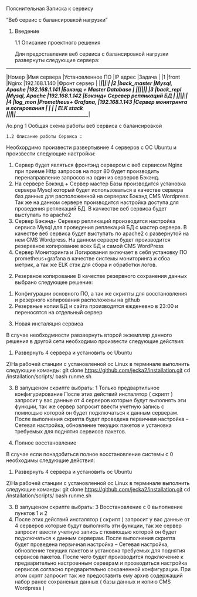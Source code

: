 ﻿









Пояснительная Записка к сервису




“Веб сервис с балансировкой нагрузки”
























1. Введение

	1.1 Описание проектного решения
	
	Для предоставления веб сервиса с балансировкой нагрузки развернуты следующие сервера:

__________________________________________________________________________________________________
|Номер	|Имя сервера	|Установленное ПО	|IP адрес	|Задача				  |
|1	|front	        |Nginx			|192.168.1.140	|Фронт сервер			  |
|_______|_______________|_______________________|_______________|_________________________________|
|2	|back_master	|Mysql, Apache		|192.168.1.141	|Бэкэнд + Master Database	  |
|_______|_______________|_______________________|_______________|_________________________________|
|3	|back_repl	|Mysql, Apache		|192.168.1.142	|Бэкэнд+ Серевер репликаций БД    |
|_______|_______________|_______________________|_______________|_________________________________|
|4	|log_mon	|Prometheus+ Grafana,   |192.168.1.143  |Сервер монитринга и логирования  |
|       |               |  ELK stack	                       
|_______|_______________|_______________________|_______________|__________________________________|



/io.png
1 Ообщая схема работы веб сервиса с балансировкой 

	1.2	Описание работы Сервиса :
 Необхордимо произвести развертывние 4 серверов с ОС Ubuntu и произвести следующие настройки:
1) Сервер будет являться фронтэнд сервером с веб сервисом Nginx при приеме Http запросов на порт 80 будет производить перенаправление запросов на один из серверов Бэкэнд.
2) На сервере Бэкэнд + Сервер мастер Базы производится установка сервера Mysql который будет использоваться в качестве сервера баз данных для расположенной на серверах Бэкэнд CMS Wordpress. Так же на данном сервере производится настройка доступа для проведения реплекаций БД. В качкестве веб сервиса будет выступать по apache2
3) Сервер Бэкэнд+ Серевер репликаций производится настройка сервиса Mysql для проведения реплекаций БД с  мастер сервера. В качестве веб сервиса будет выступать по apache2 c развернутой на нем CMS Wordpress. На данном сервере будет  производится резеревное копирование всех БД и самой CMS WordPress
4) Сервер Мониторинга и Логирования включает в себя установку ПО prometheus+grafana в качестве системы мониторинга и сбоа метрик, а так же ELK стэк для сбора и обработки логов.



2. Резервное копирование 
В качестве резервного сохранения данных выбрано следующее решение:
1) Конфигурации основного ПО, а так же скрипты для восстановления и резерного копирования  расположены на github
2) Резервные копии БД и сайта производятся ежденевно в 23:00 и переносятся на отдельный сервер 



3. Новая инсталяция сервиса


В случае необходмиости равзвернуть второй экземпляр данного решения в другой сети необходимо произвести следующие действия:

1) Развернуть 4 сервера и установить ос Ubuntu

2)На рабочей станции с установленной ос Linux в терминале выполнить  следующие команды:
 git clone https://github.com/jecka2/installation.git
 cd /installation/scripts/
 bash runme.sh

3) В запущеном скрипте выбрать: 1 Только предвартильное конфигурирование
После этих действий инсталятор ( скрипт ) запросит у вас данные  от 4 серверов которые будут выполнять эти функции, так же сервер запросит ввести учетную запись с помиощью которой он будет подключаться к данным серверам. После выполнения скрипта будет проведена  первичная настройка – Сетевая настройка, обновление текущих пакетов и установка требуемых для поднятия сервисов пакетов.




4. Полное восстановление 


В случае если понадобиться полное восстановление системы с 0 необходимы следующие действия:

1) Развернуть 4 сервера и установить ос Ubuntu

2)На рабочей станции с установленной ос Linux в терминале выполнить  следующие команды:
 git clone https://github.com/jecka2/installation.git
 cd /installation/scripts/
 bash runme.sh

3) В запущеном скрипте выбрать: 3 Восстановление с 0 выполнение пунктов 1 и 2 
 4) После этих действий инсталятор ( скрипт ) запросит у вас данные  от 4 серверов которые будут выполнять эти функции, так же сервер запросит ввести учетную запись с помиощью которой он будет подключаться к данным серверам. После выполнения скрипта будет проведена  первичная настройка – Сетевая настройка, обновление текущих пакетов и установка требуемых для поднятия сервисов пакетов. После чего будет производится подключение к предварительно настроенным серверам и прозводиться настройка сервисов согласно предварительно сохраненной конфигурации. При этом скрпт запросит так же предоставить ему архив содержащий набор ранее сохраненых данных ( базы данных  и копию CMS Wordpress )   

